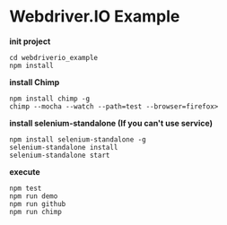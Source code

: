 # Webdriver.IO Example

**init project**

```
cd webdriverio_example
npm install
```

**install Chimp**

```
npm install chimp -g
chimp --mocha --watch --path=test --browser=firefox>
```

**install selenium-standalone (If you can't use service)**

```
npm install selenium-standalone -g
selenium-standalone install
selenium-standalone start
```


**execute**

```
npm test
npm run demo
npm run github
npm run chimp
```
